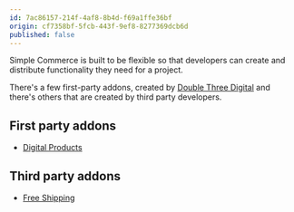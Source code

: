 ```yaml
---
id: 7ac86157-214f-4af8-8b4d-f69a1ffe36bf
origin: cf7358bf-5fcb-443f-9ef8-8277369dcb6d
published: false
---
```

Simple Commerce is built to be flexible so that developers can create and distribute functionality they need for a project.

There's a few first-party addons, created by [Double Three Digital](https://doublethree.digital) and there's others that are created by third party developers.

## First party addons
* [Digital Products](https://statamic.com/addons/double-three-digital/sc-digital-products)

## Third party addons
* [Free Shipping](https://statamic.com/addons/Phpsa/free-shipping-simple-commerce)